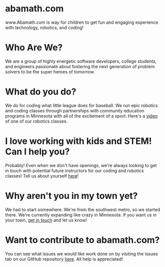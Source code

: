 abamath.com
===========

w<span>ww.</span>Abamath.com is way for children to get fun and engaging experience with technology, robotics, and coding!

Who Are We?
===========
We are a group of highly energetic software developers, college students, and engineers passionate about fostering the next generation of problem solvers to be the super heroes of tomorrow.

What do you do?
==============
We do for coding what little league does for baseball. We run epic robotics and coding classes through partnerships with community education programs in Minnesota with all of the excitement of a sport. Here's a [video](https://www.youtube.com/embed/0JSgVT5kgZI?autoplay=1&rel=0) of one of our robotics classes.

I love working with kids and STEM! Can I help you?
=============
Probably! Even when we don't have openings, we're always looking to get in touch with potential future instructors for our coding and robotics classes! Tell us about yourself [here](https://docs.google.com/forms/d/e/1FAIpQLSd56ChwSSFvfJ__vrqgv4TLy4KlDqcvwBT8APvWfrRT1o8Mxg/viewform)!

Why aren't you in my town yet?
=============
We had to start somewhere. We're from the southwest metro, so we started there. We're currently expanding like crazy in Minnesota. If you want us in your town, [get in touch](mailto:info@abamath.com) and let us know!

Want to contribute to abamath.com?
=============
You can see what issues we would like work done on by visiting the issues tab on our GitHub repository [here](https://github.com/abamath/abamath.com/issues). All help is appreciated!
